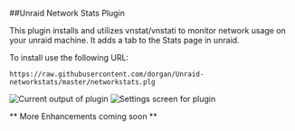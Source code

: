 ##Unraid Network Stats Plugin

This plugin installs and utilizes vnstat/vnstati to monitor network usage on your unraid machine.  It adds a tab to the Stats page in unraid.


To install use the following URL:

```https://raw.githubusercontent.com/dorgan/Unraid-networkstats/master/networkstats.plg```

![Current output of plugin](https://github.com/dorgan/Unraid-networkstats/raw/master/screenshots/Network-Stats.png)
![Settings screen for plugin](https://github.com/dorgan/Unraid-networkstats/raw/master/screenshots/Network-Stats-Settings.png)

** More Enhancements coming soon **

